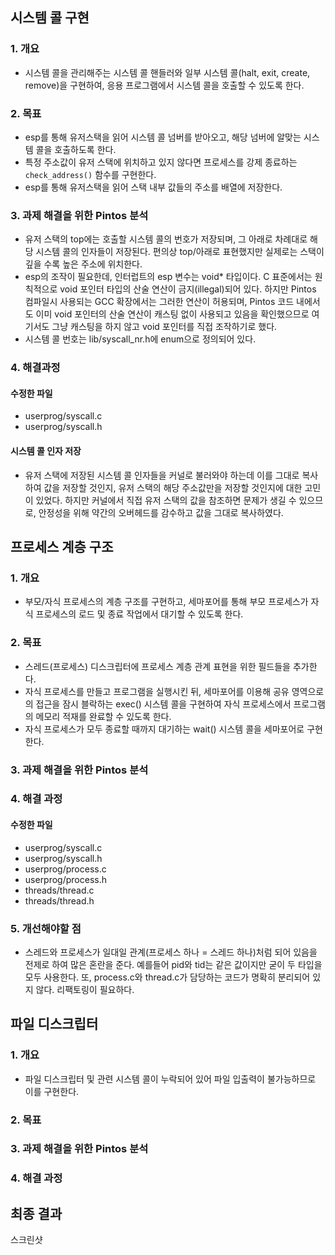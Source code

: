 ## 시스템 콜 구현

### 1. 개요

* 시스템 콜을 관리해주는 시스템 콜 핸들러와 일부 시스템 콜(halt, exit, create, remove)을 구현하여, 응용 프로그램에서 시스템 콜을 호출할 수 있도록 한다.

### 2. 목표
* esp를 통해 유저스택을 읽어 시스템 콜 넘버를 받아오고, 해당 넘버에 알맞는 시스템 콜을 호출하도록 한다.
* 특정 주소값이 유저 스택에 위치하고 있지 않다면 프로세스를 강제 종료하는 `check_address()` 함수를 구현한다.
* esp를 통해 유저스택을 읽어 스택 내부 값들의 주소를 배열에 저장한다.

### 3. 과제 해결을 위한 Pintos 분석
* 유저 스택의 top에는 호출할 시스템 콜의 번호가 저장되며, 그 아래로 차례대로 해당 시스템 콜의 인자들이 저장된다. 편의상 top/아래로 표현했지만 실제로는 스택이 깊을 수록 높은 주소에 위치한다.
* esp의 조작이 필요한데, 인터럽트의 esp 변수는 void* 타입이다. C 표준에서는 원칙적으로 void 포인터 타입의 산술 연산이 금지(illegal)되어 있다. 하지만 Pintos 컴파일시 사용되는 GCC 확장에서는 그러한 연산이 허용되며, Pintos 코드 내에서도 이미 void 포인터의 산술 연산이 캐스팅 없이 사용되고 있음을 확인했으므로 여기서도 그냥 캐스팅을 하지 않고 void 포인터를 직접 조작하기로 했다.
* 시스템 콜 번호는 lib/syscall_nr.h에 enum으로 정의되어 있다.

### 4. 해결과정

#### 수정한 파일
* userprog/syscall.c
* userprog/syscall.h

#### 시스템 콜 인자 저장
* 유저 스택에 저장된 시스템 콜 인자들을 커널로 불러와야 하는데 이를 그대로 복사하여 값을 저장할 것인지, 유저 스택의 해당 주소값만을 저장할 것인지에 대한 고민이 있었다. 하지만 커널에서 직접 유저 스택의 값을 참조하면 문제가 생길 수 있으므로, 안정성을 위해 약간의 오버헤드를 감수하고 값을 그대로 복사하였다.

## 프로세스 계층 구조
### 1. 개요
* 부모/자식 프로세스의 계층 구조를 구현하고, 세마포어를 통해 부모 프로세스가 자식 프로세스의 로드 및 종료 작업에서 대기할 수 있도록 한다.

### 2. 목표
* 스레드(프로세스) 디스크립터에 프로세스 계층 관계 표현을 위한 필드들을 추가한다. 
* 자식 프로세스를 만들고 프로그램을 실행시킨 뒤, 세마포어를 이용해 공유 영역으로의 접근을 잠시 블락하는 exec() 시스템 콜을 구현하여 자식 프로세스에서 프로그램의 메모리 적재를 완료할 수 있도록 한다.
* 자식 프로세스가 모두 종료할 때까지 대기하는 wait() 시스템 콜을 세마포어로 구현한다.

### 3. 과제 해결을 위한 Pintos 분석



### 4. 해결 과정

#### 수정한 파일
* userprog/syscall.c
* userprog/syscall.h
* userprog/process.c
* userprog/process.h
* threads/thread.c
* threads/thread.h

### 5. 개선해야할 점
* 스레드와 프로세스가 일대일 관계(프로세스 하나 = 스레드 하나)처럼 되어 있음을 전제로 하여 많은 혼란을 준다. 예를들어 pid와 tid는 같은 값이지만 굳이 두 타입을 모두 사용한다. 또, process.c와 thread.c가 담당하는 코드가 명확히 분리되어 있지 않다. 리팩토링이 필요하다.

## 파일 디스크립터
### 1. 개요
* 파일 디스크립터 및 관련 시스템 콜이 누락되어 있어 파일 입출력이 불가능하므로 이를 구현한다.

### 2. 목표
### 3. 과제 해결을 위한 Pintos 분석
### 4. 해결 과정

## 최종 결과

스크린샷